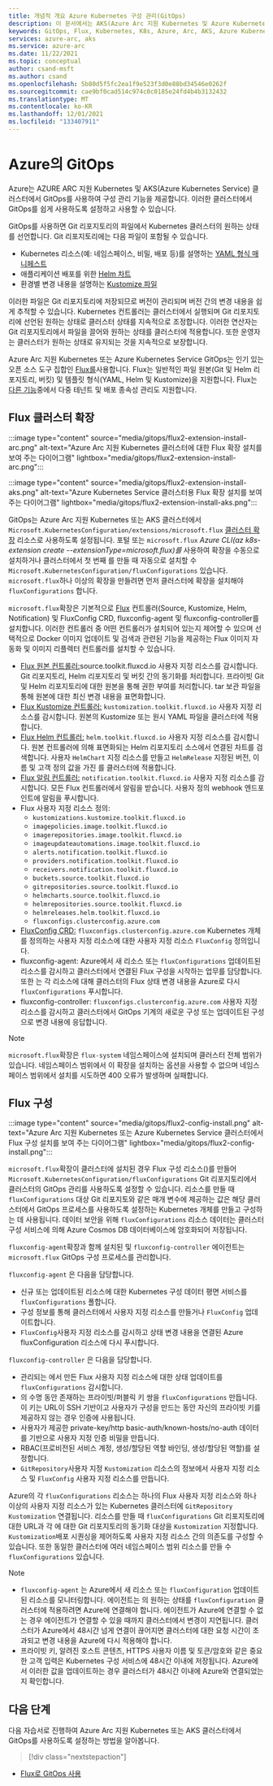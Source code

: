 ```yaml
---
title: 개념적 개요 Azure Kubernetes 구성 관리(GitOps)
description: 이 문서에서는 AKS(Azure Arc 지원 Kubernetes 및 Azure Kubernetes Service) 클러스터에서 사용하기 위해 Azure의 GitOps에 대한 개념적 개요를 제공합니다.
keywords: GitOps, Flux, Kubernetes, K8s, Azure, Arc, AKS, Azure Kubernetes Service, 컨테이너, devops
services: azure-arc, aks
ms.service: azure-arc
ms.date: 11/22/2021
ms.topic: conceptual
author: csand-msft
ms.author: csand
ms.openlocfilehash: 5b80d5f5fc2ea1f9e523f3d0e88bd34546e0262f
ms.sourcegitcommit: cae9bf0cad514c974c0c0185e24fd4b4b3132432
ms.translationtype: MT
ms.contentlocale: ko-KR
ms.lasthandoff: 12/01/2021
ms.locfileid: "133407911"
---
```

# <a name="gitops-in-azure"></a>Azure의 GitOps

Azure는 AZURE ARC 지원 Kubernetes 및 AKS(Azure Kubernetes Service) 클러스터에서 GitOps를 사용하여 구성 관리 기능을 제공합니다. 이러한 클러스터에서 GitOps를 쉽게 사용하도록 설정하고 사용할 수 있습니다.

GitOps를 사용하면 Git 리포지토리의 파일에서 Kubernetes 클러스터의 원하는 상태를 선언합니다. Git 리포지토리에는 다음 파일이 포함될 수 있습니다.

* Kubernetes 리소스(예: 네임스페이스, 비밀, 배포 등)를 설명하는 [YAML 형식 매니페스트](https://yaml.org/)
* 애플리케이션 배포를 위한 [Helm 차트](https://helm.sh/docs/topics/charts/)
* 환경별 변경 내용을 설명하는 [Kustomize 파일](https://kustomize.io/)

이러한 파일은 Git 리포지토리에 저장되므로 버전이 관리되며 버전 간의 변경 내용을 쉽게 추적할 수 있습니다. Kubernetes 컨트롤러는 클러스터에서 실행되며 Git 리포지토리에 선언된 원하는 상태로 클러스터 상태를 지속적으로 조정합니다. 이러한 연산자는 Git 리포지토리에서 파일을 끌어와 원하는 상태를 클러스터에 적용합니다. 또한 운영자는 클러스터가 원하는 상태로 유지되는 것을 지속적으로 보장합니다.

Azure Arc 지원 Kubernetes 또는 Azure Kubernetes Service GitOps는 인기 있는 오픈 소스 도구 집합인 [Flux를](https://fluxcd.io/docs/)사용합니다. Flux는 일반적인 파일 원본(Git 및 Helm 리포지토리, 버킷) 및 템플릿 형식(YAML, Helm 및 Kustomize)을 지원합니다. Flux는 [다른 기능](https://fluxcd.io/docs/)중에서 다중 테넌트 및 배포 종속성 관리도 지원합니다.

## <a name="flux-cluster-extension"></a>Flux 클러스터 확장

:::image type="content" source="media/gitops/flux2-extension-install-arc.png" alt-text="Azure Arc 지원 Kubernetes 클러스터에 대한 Flux 확장 설치를 보여 주는 다이어그램" lightbox="media/gitops/flux2-extension-install-arc.png":::

:::image type="content" source="media/gitops/flux2-extension-install-aks.png" alt-text="Azure Kubernetes Service 클러스터용 Flux 확장 설치를 보여 주는 다이어그램" lightbox="media/gitops/flux2-extension-install-aks.png":::

GitOps는 Azure Arc 지원 Kubernetes 또는 AKS 클러스터에서 `Microsoft.KubernetesConfiguration/extensions/microsoft.flux` [클러스터 확장](./conceptual-extensions.md) 리소스로 사용하도록 설정됩니다.  포털 또는 `microsoft.flux` *Azure CLI(az k8s-extension create --extensionType=microsoft.flux)를* 사용하여 확장을 수동으로 설치하거나 클러스터에서 첫 번째 를 만들 때 자동으로 설치할 수 `Microsoft.KubernetesConfiguration/fluxConfigurations` 있습니다. `microsoft.flux`하나 이상의 확장을 만들려면 먼저 클러스터에 확장을 설치해야 `fluxConfigurations` 합니다.

`microsoft.flux`확장은 기본적으로 [Flux](https://fluxcd.io/docs/components/) 컨트롤러(Source, Kustomize, Helm, Notification) 및 FluxConfig CRD, fluxconfig-agent 및 fluxconfig-controller를 설치합니다. 이러한 컨트롤러 중 어떤 컨트롤러가 설치되어 있는지 제어할 수 있으며 선택적으로 Docker 이미지 업데이트 및 검색과 관련된 기능을 제공하는 Flux 이미지 자동화 및 이미지 리플렉터 컨트롤러를 설치할 수 있습니다.

* [Flux 원본 컨트롤러:](https://toolkit.fluxcd.io/components/source/controller/)source.toolkit.fluxcd.io 사용자 지정 리소스를 감시합니다. Git 리포지토리, Helm 리포지토리 및 버킷 간의 동기화를 처리합니다. 프라이빗 Git 및 Helm 리포지토리에 대한 원본을 통해 권한 부여를 처리합니다. tar 보관 파일을 통해 원본에 대한 최신 변경 내용을 표면화합니다.
* [Flux Kustomize 컨트롤러:](https://toolkit.fluxcd.io/components/kustomize/controller/) `kustomization.toolkit.fluxcd.io` 사용자 지정 리소스를 감시합니다. 원본의 Kustomize 또는 원시 YAML 파일을 클러스터에 적용합니다.
* [Flux Helm 컨트롤러:](https://toolkit.fluxcd.io/components/helm/controller/) `helm.toolkit.fluxcd.io` 사용자 지정 리소스를 감시합니다. 원본 컨트롤러에 의해 표면화되는 Helm 리포지토리 소스에서 연결된 차트를 검색합니다. 사용자 `HelmChart` 지정 리소스를 만들고 `HelmRelease` 지정된 버전, 이름 및 고객 정의 값을 가진 를 클러스터에 적용합니다.
* [Flux 알림 컨트롤러:](https://toolkit.fluxcd.io/components/notification/controller/) `notification.toolkit.fluxcd.io` 사용자 지정 리소스를 감시합니다. 모든 Flux 컨트롤러에서 알림을 받습니다. 사용자 정의 webhook 엔드포인트에 알림을 푸시합니다.
* Flux 사용자 지정 리소스 정의:
    * `kustomizations.kustomize.toolkit.fluxcd.io`
    * `imagepolicies.image.toolkit.fluxcd.io`
    * `imagerepositories.image.toolkit.fluxcd.io`
    * `imageupdateautomations.image.toolkit.fluxcd.io`
    * `alerts.notification.toolkit.fluxcd.io`
    * `providers.notification.toolkit.fluxcd.io`
    * `receivers.notification.toolkit.fluxcd.io`
    * `buckets.source.toolkit.fluxcd.io`
    * `gitrepositories.source.toolkit.fluxcd.io`
    * `helmcharts.source.toolkit.fluxcd.io`
    * `helmrepositories.source.toolkit.fluxcd.io`
    * `helmreleases.helm.toolkit.fluxcd.io`
    * `fluxconfigs.clusterconfig.azure.com`
* [FluxConfig CRD:](https://github.com/Azure/ClusterConfigurationAgent/blob/master/charts/azure-arc-flux/templates/clusterconfig.azure.com_fluxconfigs.yaml) `fluxconfigs.clusterconfig.azure.com` Kubernetes 개체를 정의하는 사용자 지정 리소스에 대한 사용자 지정 리소스 `FluxConfig` 정의입니다.
* fluxconfig-agent: Azure에서 새 리소스 또는 `fluxConfigurations` 업데이트된 리소스를 감시하고 클러스터에서 연결된 Flux 구성을 시작하는 업무를 담당합니다. 또한 는 각 리소스에 대해 클러스터의 Flux 상태 변경 내용을 Azure로 다시 `fluxConfigurations` 푸시합니다.
* fluxconfig-controller: `fluxconfigs.clusterconfig.azure.com` 사용자 지정 리소스를 감시하고 클러스터에서 GitOps 기계의 새로운 구성 또는 업데이트된 구성으로 변경 내용에 응답합니다.

> [!NOTE]
> `microsoft.flux`확장은 `flux-system` 네임스페이스에 설치되며 클러스터 전체 범위가 있습니다. 네임스페이스 범위에서 이 확장을 설치하는 옵션을 사용할 수 없으며 네임스페이스 범위에서 설치를 시도하면 400 오류가 발생하며 실패합니다.

## <a name="flux-configurations"></a>Flux 구성

:::image type="content" source="media/gitops/flux2-config-install.png" alt-text="Azure Arc 지원 Kubernetes 또는 Azure Kubernetes Service 클러스터에서 Flux 구성 설치를 보여 주는 다이어그램" lightbox="media/gitops/flux2-config-install.png":::

`microsoft.flux`확장이 클러스터에 설치된 경우 Flux 구성 리소스()를 만들어 `Microsoft.KubernetesConfiguration/fluxConfigurations` Git 리포지토리에서 클러스터의 GitOps 관리를 사용하도록 설정할 수 있습니다. 리소스를 만들 때 `fluxConfigurations` 대상 Git 리포지토와 같은 매개 변수에 제공하는 값은 해당 클러스터에서 GitOps 프로세스를 사용하도록 설정하는 Kubernetes 개체를 만들고 구성하는 데 사용됩니다. 데이터 보안을 위해 `fluxConfigurations` 리소스 데이터는 클러스터 구성 서비스에 의해 Azure Cosmos DB 데이터베이스에 암호화되어 저장됩니다.

`fluxconfig-agent`확장과 함께 설치된 및 `fluxconfig-controller` 에이전트는 `microsoft.flux` GitOps 구성 프로세스를 관리합니다.  

`fluxconfig-agent` 은 다음을 담당합니다.

* 신규 또는 업데이트된 리소스에 대한 Kubernetes 구성 데이터 평면 서비스를 `fluxConfigurations` 폴합니다.
* 구성 정보를 통해 클러스터에서 사용자 지정 리소스를 만들거나 `FluxConfig` 업데이트합니다.
* `FluxConfig`사용자 지정 리소스를 감시하고 상태 변경 내용을 연결된 Azure fluxConfiguration 리소스에 다시 푸시합니다.

`fluxconfig-controller` 은 다음을 담당합니다.

* 관리되는 에서 만든 Flux 사용자 지정 리소스에 대한 상태 업데이트를 `fluxConfigurations` 감시합니다.
* 의 수명 동안 존재하는 프라이빗/퍼블릭 키 쌍을 `fluxConfigurations` 만듭니다. 이 키는 URL이 SSH 기반이고 사용자가 구성을 만드는 동안 자신의 프라이빗 키를 제공하지 않는 경우 인증에 사용됩니다.
* 사용자가 제공한 private-key/http basic-auth/known-hosts/no-auth 데이터를 기반으로 사용자 지정 인증 비밀을 만듭니다.
* RBAC(프로비전된 서비스 계정, 생성/할당된 역할 바인딩, 생성/할당된 역할)를 설정합니다.
* `GitRepository`사용자 지정 `Kustomization` 리소스의 정보에서 사용자 지정 리소스 및 `FluxConfig` 사용자 지정 리소스를 만듭니다.

Azure의 각 `fluxConfigurations` 리소스는 하나의 Flux 사용자 지정 리소스와 하나 이상의 사용자 지정 리소스가 있는 Kubernetes 클러스터에 `GitRepository` `Kustomization` 연결됩니다. 리소스를 만들 때 `fluxConfigurations` Git 리포지토리에 대한 URL과 각 에 대한 Git 리포지토리의 동기화 대상을 `Kustomization` 지정합니다. `Kustomization`배포 시퀀싱을 제어하도록 사용자 지정 리소스 간의 의존도를 구성할 수 있습니다. 또한 동일한 클러스터에 여러 네임스페이스 범위 리소스를 만들 수 `fluxConfigurations` 있습니다.

> [!NOTE]
> * `fluxconfig-agent` 는 Azure에서 새 리소스 또는 `fluxConfiguration` 업데이트된 리소스를 모니터링합니다. 에이전트는 의 원하는 상태를 `fluxConfiguration` 클러스터에 적용하려면 Azure에 연결해야 합니다. 에이전트가 Azure에 연결할 수 없는 경우 에이전트가 연결할 수 있을 때까지 클러스터에서 변경이 지연됩니다. 클러스터가 Azure에서 48시간 넘게 연결이 끊어지면 클러스터에 대한 요청 시간이 초과되고 변경 내용을 Azure에 다시 적용해야 합니다.
> * 프라이빗 키, 알려진 호스트 콘텐츠, HTTPS 사용자 이름 및 토큰/암호와 같은 중요한 고객 입력은 Kubernetes 구성 서비스에 48시간 이내에 저장됩니다. Azure에서 이러한 값을 업데이트하는 경우 클러스터가 48시간 이내에 Azure와 연결되었는지 확인합니다.

## <a name="next-steps"></a>다음 단계

다음 자습서로 진행하여 Azure Arc 지원 Kubernetes 또는 AKS 클러스터에서 GitOps를 사용하도록 설정하는 방법을 알아봅니다.
> [!div class="nextstepaction"]
* [Flux로 GitOps 사용](./tutorial-use-gitops-flux2.md)
